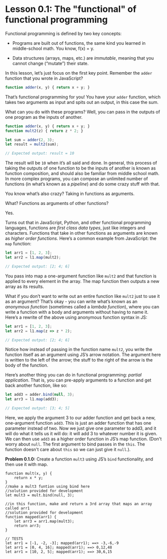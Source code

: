 # Lesson 0.1: The "functional" of functional programming

Functional programming is defined by two key concepts:

- Programs are built out of functions, the same kind you learned in middle-school math. You know, f(x) = y.

- Data structures (arrays, maps, etc.) are *immutable*, meaning that you cannot change (“mutate”) their state.

In this lesson, let’s just focus on the first key point. Remember the `adder` function that you wrote in JavaScript?

```javascript
function adder(x, y) { return x + y; }
```

That’s functional programming for you! You have your `adder` function, which takes two arguments as input and spits out an output, in this case the sum.

What can you do with these programs? Well, you can pass in the outputs of one program as the inputs of another.

```javascript
function adder(x, y) { return x + y; }
function mult2(z) { return z * 2; }

let sum = adder(2, 3);
let result = mult2(sum);

// Expected output: result = 10
```

The result will be `10` when it’s all said and done. In general, this process of taking the outputs of one function to be the inputs of another is known as function composition, and should also be familiar from middle school math. In more complex programs, you can compose an unlimited number of functions (in what’s known as a *pipeline*) and do some crazy stuff with that.

You know what’s also crazy? Taking in functions as arguments.

What? Functions as arguments of other functions?

Yes.

Turns out that in JavaScript, Python, and other functional programming languages, functions are *first class data types*, just like integers and characters. Functions that take in other functions as arguments are known as *higher order functions.* Here’s a common example from JavaScript: the `map` function:
  
```javascript
let arr1 = [1, 2, 3];
let arr2 = l1.map(mult2);

// Expected output: [2; 4; 6]
```

You pass into map a one-argument function like `mult2` and that function is applied to every element in the array. The map function then outputs a new array as its results.

What if you don’t want to write out an entire function like `mult2` just to use it as an argument? That’s okay - you can write what’s known as an *anonymous function* (sometimes called a *lambda function*), where you can write a function with a body and arguments without having to name it. Here’s a rewrite of the above using anonymous function syntax in JS: 

```javascript
let arr1 = [1, 2, 3];
let arr2 = l1.map(z => z * 2);

// Expected output: [2; 4; 6]
```

Notice how instead of passing in the function name `mult2`, you write the function itself as an argument using JS’s arrow notation. The argument here is written to the left of the arrow; the stuff to the right of the arrow is the body of the function.

Here’s another thing you can do in functional programming: *partial application*. That is, you can pre-apply arguments to a function and get back another function, like so:
  
```javascript
let add3 = adder.bind(null, 3);
let arr3 = l1.map(add3);

// Expected output: [3; 4; 5]
```

Here, we apply the argument 3 to our adder function and get back a new, one-argument function `add3`. This is just an adder function that has one parameter instead of two. Now we just give one parameter to add3, and it will do what it tells us it will do: it will add 3 to whatever number it is given. We can then use `add3` as a higher order function in JS’s map function. (Don't worry about `null`. The first argument to bind passes in the `this`. The function doesn't care about `this` so we can just give it `null`.).
  
**Problem 0.1.0:** Create a function `mult3` using JS’s `bind` functionality, and then use it with map.

```problem
function mult(x, y) {
    return x * y;
}
//make a mult3 funtion using bind here
//solution provided for development
let mult3 = mult.bind(null, 3);

//in this function, make and return a 3rd array that maps an array called arr1
//solution provided for development
function mapped(arr1) {
    let arr3 = arr1.map(mult3);
    return arr3;
}

// TESTS
let arr1 = [-1, -2, -3]; mapped(arr1); ==> -3,-6,-9
let arr1 = [0, 4, 16]; mapped(arr1); ==> 0,12,48
let arr1 = [10, 2, 5]; mapped(arr1); ==> 30,6,15
```
